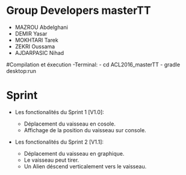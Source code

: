 # Group Developers masterTT

- MAZROU Abdelghani
- DEMIR Yasar
- MOKHTARI Tarek
- ZEKRI Oussama
- AJDARPASIC Nihad

#Compilation et éxecution
-Terminal:
	- cd ACL2016_masterTT
	- gradle desktop:run


# Sprint
- Les fonctionalités du Sprint 1  [V1.0]:
    - Déplacement du vaisseau en cosole.
    - Affichage de la position du vaisseau sur console.

- Les fonctionalités du Sprint 2  [V1.1]:
    - Déplacement du vaisseau en graphique.
    - Le vaisseau peut tirer.
    - Un Alien déscend verticalement vers le vaisseau.
